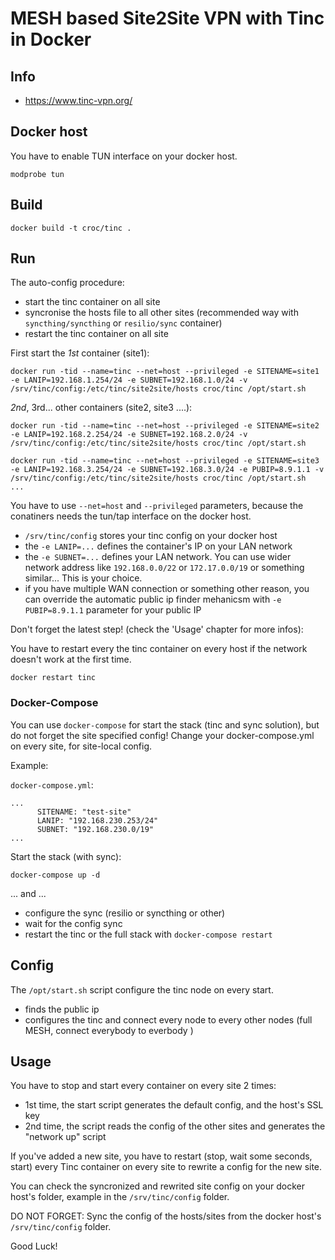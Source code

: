 # MESH based Site2Site VPN with Tinc in Docker

## Info

  - https://www.tinc-vpn.org/

## Docker host

You have to enable TUN interface on your docker host.

```
modprobe tun
```

## Build

```
docker build -t croc/tinc .
```

## Run

The auto-config procedure:

  - start the tinc container on all site
  - syncronise the hosts file to all other sites (recommended way with `syncthing/syncthing` or `resilio/sync` container)
  - restart the tinc container on all site


First start the *1st* container (site1):

```
docker run -tid --name=tinc --net=host --privileged -e SITENAME=site1 -e LANIP=192.168.1.254/24 -e SUBNET=192.168.1.0/24 -v /srv/tinc/config:/etc/tinc/site2site/hosts croc/tinc /opt/start.sh
```

*2nd*, 3rd... other containers (site2, site3 ....):

```
docker run -tid --name=tinc --net=host --privileged -e SITENAME=site2 -e LANIP=192.168.2.254/24 -e SUBNET=192.168.2.0/24 -v /srv/tinc/config:/etc/tinc/site2site/hosts croc/tinc /opt/start.sh

docker run -tid --name=tinc --net=host --privileged -e SITENAME=site3 -e LANIP=192.168.3.254/24 -e SUBNET=192.168.3.0/24 -e PUBIP=8.9.1.1 -v /srv/tinc/config:/etc/tinc/site2site/hosts croc/tinc /opt/start.sh
...
```

You have to use `--net=host` and `--privileged` parameters, because the conatiners needs the tun/tap interface on the docker host.

  - `/srv/tinc/config` stores your tinc config on your docker host
  - the `-e LANIP=...` defines the container's IP on your LAN network
  - the `-e SUBNET=...` defines your LAN network. You can use wider network address like `192.168.0.0/22` or `172.17.0.0/19` or something similar... This is your choice.
  - if you have multiple WAN connection or something other reason, you can override the automatic public ip finder mehanicsm with `-e PUBIP=8.9.1.1` parameter for your public IP



Don't forget the latest step! (check the 'Usage' chapter for more infos):

You have to restart every the tinc container on every host if the network doesn't work at the first time.

```
docker restart tinc
```

### Docker-Compose

You can use `docker-compose` for start the stack (tinc and sync solution), but do not forget the site specified config!
Change your docker-compose.yml on every site, for site-local config.

Example:

`docker-compose.yml`:
```
...
      SITENAME: "test-site"
      LANIP: "192.168.230.253/24"
      SUBNET: "192.168.230.0/19"
...
```

Start the stack (with sync):
```
docker-compose up -d
```

... and ...
  - configure the sync (resilio or syncthing or other)
  - wait for the config sync
  - restart the tinc or the full stack with `docker-compose restart`

## Config

The `/opt/start.sh` script configure the tinc node on every start.

  - finds the public ip
  - configures the tinc and connect every node to every other nodes (full MESH, connect everybody to everbody )


## Usage

You have to stop and start every container on every site 2 times:

  - 1st time, the start script generates the default config, and the host's SSL key
  - 2nd time, the script reads the config of the other sites and generates the "network up" script

If you've added a new site, you have to restart (stop, wait some seconds, start) every Tinc container on every site to rewrite a config for the new site.

You can check the syncronized and rewrited site config on your docker host's folder, example in the `/srv/tinc/config` folder.

DO NOT FORGET: Sync the config of the hosts/sites from the docker host's `/srv/tinc/config` folder.



Good Luck!


